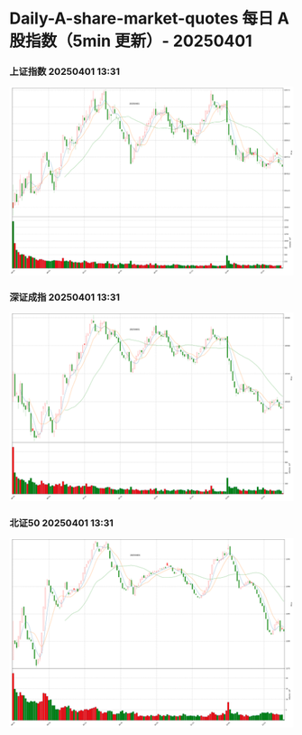 
# Daily-A-share-market-quotes 每日 A 股指数（5min 更新）- 20250401

### 上证指数 20250401 13:31
![](./fig/2025/4/20250401-sh000001.png)

### 深证成指 20250401 13:31
![](./fig/2025/4/20250401-sz399001.png)

### 北证50 20250401 13:31
![](./fig/2025/4/20250401-bj899050.png)

